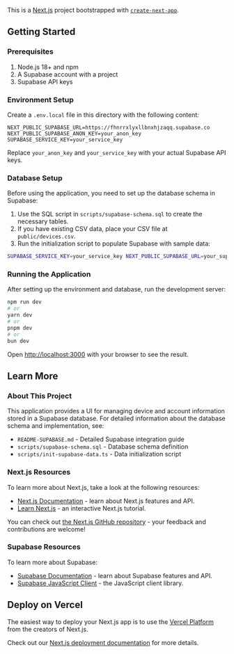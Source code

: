 This is a [Next.js](https://nextjs.org) project bootstrapped with [`create-next-app`](https://nextjs.org/docs/app/api-reference/cli/create-next-app).

## Getting Started

### Prerequisites

1. Node.js 18+ and npm
2. A Supabase account with a project
3. Supabase API keys

### Environment Setup

Create a `.env.local` file in this directory with the following content:

```
NEXT_PUBLIC_SUPABASE_URL=https://fhnrrxlyxllbnxhjzaqq.supabase.co
NEXT_PUBLIC_SUPABASE_ANON_KEY=your_anon_key
SUPABASE_SERVICE_KEY=your_service_key
```

Replace `your_anon_key` and `your_service_key` with your actual Supabase API keys.

### Database Setup

Before using the application, you need to set up the database schema in Supabase:

1. Use the SQL script in `scripts/supabase-schema.sql` to create the necessary tables.
2. If you have existing CSV data, place your CSV file at `public/devices.csv`.
3. Run the initialization script to populate Supabase with sample data:

```bash
SUPABASE_SERVICE_KEY=your_service_key NEXT_PUBLIC_SUPABASE_URL=your_supabase_url npx ts-node scripts/init-supabase-data.ts
```

### Running the Application

After setting up the environment and database, run the development server:

```bash
npm run dev
# or
yarn dev
# or
pnpm dev
# or
bun dev
```

Open [http://localhost:3000](http://localhost:3000) with your browser to see the result.

## Learn More

### About This Project

This application provides a UI for managing device and account information stored in a Supabase database. For detailed information about the database schema and implementation, see:

- `README-SUPABASE.md` - Detailed Supabase integration guide
- `scripts/supabase-schema.sql` - Database schema definition
- `scripts/init-supabase-data.ts` - Data initialization script

### Next.js Resources

To learn more about Next.js, take a look at the following resources:

- [Next.js Documentation](https://nextjs.org/docs) - learn about Next.js features and API.
- [Learn Next.js](https://nextjs.org/learn) - an interactive Next.js tutorial.

You can check out [the Next.js GitHub repository](https://github.com/vercel/next.js) - your feedback and contributions are welcome!

### Supabase Resources

To learn more about Supabase:

- [Supabase Documentation](https://supabase.com/docs) - learn about Supabase features and API.
- [Supabase JavaScript Client](https://supabase.com/docs/reference/javascript) - the JavaScript client library.

## Deploy on Vercel

The easiest way to deploy your Next.js app is to use the [Vercel Platform](https://vercel.com/new?utm_medium=default-template&filter=next.js&utm_source=create-next-app&utm_campaign=create-next-app-readme) from the creators of Next.js.

Check out our [Next.js deployment documentation](https://nextjs.org/docs/app/building-your-application/deploying) for more details.
